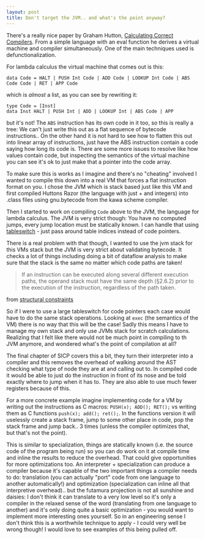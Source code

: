 ```yaml
---
layout: post
title: Don't target the JVM.. and what's the point anyway?
---
```


There's a really nice paper by Graham Hutton, <a href="http://www.cs.nott.ac.uk/~gmh/ccc.pdf">Calculating Correct Compilers</a>. From a simple language with an eval function he derives a virtual machine and compiler simultaneously. One of the main techniques used is defunctionalization.

For lambda calculus the virtual machine that comes out is this:

```
data Code = HALT | PUSH Int Code | ADD Code | LOOKUP Int Code | ABS Code Code | RET | APP Code
```

which is *almost* a list, as you can see by rewriting it:

```
type Code = [Inst]
data Inst HALT | PUSH Int | ADD | LOOKUP Int | ABS Code | APP
```

but it's not! The `ABS` instruction has its own code in it too, so this is really a tree: We can't just write this out as a flat sequence of bytecode instructions.. On the other hand it is not hard to see how to flatten this out into linear array of instructions, just have the ABS instruction contain a code saying how long its code is. There are some more issues to resolve like how values contain code, but inspecting the semantics of the virtual machine you can see it's ok to just make that a pointer into the code array.

To make sure this is works as I imagine and there's no "cheating" involved I wanted to compile this down into a real VM that forces a flat instruction format on you. I chose the JVM which is stack based just like this VM and first compiled Huttons Razor (the language with just + and integers) into .class files using gnu.bytecode from the kawa scheme compiler.

Then I started to work on compiling `Code` above to the JVM, the language for lambda calculus. The JVM is very strict though: You have no computed jumps, every jump location must be statically known. I can handle that using <a href="http://docs.oracle.com/javase/specs/jvms/se7/html/jvms-6.html#jvms-6.5.tableswitch">tableswitch</a> - just pass around table indices instead of code pointers.

There is a real problem with that though, I wanted to use the jvm stack for this VMs stack but the JVM is very strict about validating bytecode. It checks a lot of things including doing a bit of dataflow analysis to make sure that the stack is the same no matter which code paths are taken!

>  If an instruction can be executed along several different execution paths, the operand stack must have the same depth (§2.6.2) prior to the execution of the instruction, regardless of the path taken.

from <a href="http://docs.oracle.com/javase/specs/jvms/se7/html/jvms-4.html#jvms-4.9.2">structural constraints</a>

So if I were to use a large tableswitch for code pointers each case would have to do the same stack operations. Looking at `exec` (the semantics of the VM) there is no way that this will be the case! Sadly this means I have to manage my own stack and only use JVMs stack for scratch calculations. Realizing that I felt like there would not be much point in compiling to th JVM anymore, and wondered what's the point of compilation at all?

The final chapter of SICP covers this a bit, they turn their interpreter into a compiler and this removes the overhead of walking around the AST checking what type of node they are at and calling out to. In compiled code it would be able to just do the instruction in front of its nose and be told exactly where to jump when it has to. They are also able to use much fewer registers because of this.

For a more concrete example imagine implementing code for a VM by writing out the instructions as C macros: `PUSH(x); ADD(); RET();` vs writing them as C functions `push(x); add(); ret();`. In the functions version it will uselessly create a stack frame, jump to some other place in code, pop the stack frame and jump back.. 3 times (unless the compiler optimizes that, but that's not the point).

This is similar to specialization, things are statically known (i.e. the source code of the program being run) so you can do work on it at compile time and inline the results to reduce the overhead. That could give opportunities for more optimizations too. An interpreter + specialization can produce a compiler because it's capable of the two important things a compiler needs to do: translation (you can actually "port" code from one language to another automatically!) and optimization (specialization can inline all that interpretive overhead).. but the futamura projection is not all sunshine and daisies: I don't think it can translate to a very low level so it's only a compiler in the relaxed sense of the word (translating from one language to another) and it's only doing quite a basic optimization - you would want to implement more interesting ones yourself. So in an engineering sense I don't think this is a worthwhile technique to apply - I could very well be wrong though! I would love to see examples of this being pulled off.
